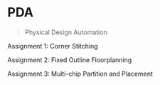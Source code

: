 # PDA
> Physical Design Automation

Assignment 1: Corner Stitching

Assignment 2: Fixed Outline Floorplanning

Assignment 3: Multi-chip Partition and Placement
